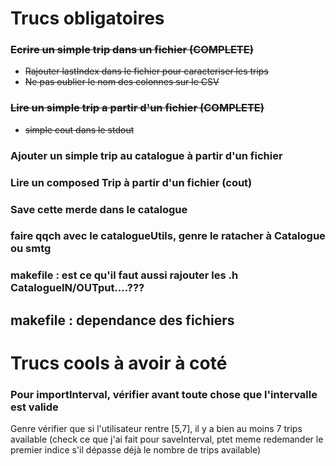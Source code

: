 # Trucs obligatoires

### <s>Ecrire un simple trip dans un fichier (COMPLETE)
- Rajouter lastIndex dans le fichier pour caracteriser les trips
- Ne pas oublier le nom des colonnes sur le CSV
  </s>

### <s>Lire un simple trip a partir d'un fichier (COMPLETE)
- simple cout dans le stdout</s>

### Ajouter un simple trip au catalogue à partir d'un fichier

### Lire un composed Trip à partir d'un fichier (cout)

### Save cette merde dans le catalogue 

### faire qqch avec le catalogueUtils, genre le ratacher à Catalogue ou smtg

### makefile : est ce qu'il faut aussi rajouter les .h CatalogueIN/OUTput....???
## makefile : dependance des fichiers

# Trucs cools à avoir à coté

### Pour importInterval, vérifier avant toute chose que l'intervalle est valide
Genre vérifier que si l'utilisateur rentre [5,7], il y a bien au moins 7 trips available
(check ce que j'ai fait pour saveInterval, ptet meme redemander le premier indice s'il
dépasse déjà le nombre de trips available)